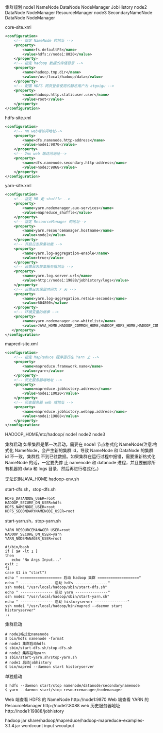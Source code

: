 



集群规划
node1
    NameNode
    DataNode
    NodeManager
    JobHistory
node2
    DataNode
    NodeManager
    ResourceManager
node3
    SecondaryNameNode
    DataNode
    NodeManager

core-site.xml
```xml
<configuration>
    <!-- 指定 NameNode 的地址 --> 
    <property>
        <name>fs.defaultFS</name>
        <value>hdfs://node1:8020</value> 
    </property>
    <!-- 指定 hadoop 数据的存储目录 -->
    <property>
        <name>hadoop.tmp.dir</name>
        <value>/usr/local/hadoop/data</value>
    </property>
    <!-- 配置 HDFS 网页登录使用的静态用户为 atguigu --> 
    <property>
        <name>hadoop.http.staticuser.user</name>
        <value>root</value> 
    </property>
</configuration>
```

hdfs-site.xml
```xml
<configuration>
    <!-- nn web端访问地址--> 
    <property>
        <name>dfs.namenode.http-address</name>
        <value>node1:9870</value> 
    </property>
    <!-- 2nn web 端访问地址--> 
    <property>
        <name>dfs.namenode.secondary.http-address</name>
        <value>node3:9868</value> 
    </property>
</configuration>
```

yarn-site.xml
```xml
<configuration>
    <!-- 指定 MR 走 shuffle --> 
    <property>
        <name>yarn.nodemanager.aux-services</name>
        <value>mapreduce_shuffle</value> 
    </property>
    <!-- 指定 ResourceManager 的地址--> 
    <property>
        <name>yarn.resourcemanager.hostname</name>
        <value>node2</value> 
    </property> 
    <!-- 开启日志聚集功能 --> 
    <property>
        <name>yarn.log-aggregation-enable</name>
        <value>true</value>
    </property>
    <!-- 设置日志聚集服务器地址 --> 
    <property>
        <name>yarn.log.server.url</name>
        <value>http://node1:19888/jobhistory/logs</value>
    </property>
    <!-- 设置日志保留时间为 7 天 --> 
    <property>
        <name>yarn.log-aggregation.retain-seconds</name>
        <value>604800</value>
    </property>
    <!-- 环境变量的继承 -->
    <property> 
        <name>yarn.nodemanager.env-whitelist</name>
        <value>JAVA_HOME,HADOOP_COMMON_HOME,HADOOP_HDFS_HOME,HADOOP_CONF_DIR,CLASSPATH_PREPEND_DISTCACHE,HADOOP_YARN_HOME,HADOOP_MAPRED_HOME</value>
   </property>
</configuration>
```

mapred-site.xml
```xml
<configuration>
    <!-- 指定 MapReduce 程序运行在 Yarn 上 --> 
    <property>
        <name>mapreduce.framework.name</name>
        <value>yarn</value>
    </property>
    <!-- 历史服务器端地址 --> 
    <property>
        <name>mapreduce.jobhistory.address</name>
        <value>node1:10020</value> 
    </property>
    <!-- 历史服务器 web 端地址 --> 
    <property>
        <name>mapreduce.jobhistory.webapp.address</name>
        <value>node1:19888</value> 
    </property>
</configuration>
```

HADOOP_HOME/etc/hadoop/ 
node1
node2
node3
 
 集群启动
    如果集群是第一次启动，需要在 node1 节点格式化 NameNode(注意:格式化 NameNode，会产生新的集群 id，导致 NameNode 和 DataNode 的集群 id 不一致，集群找 不到已往数据。如果集群在运行过程中报错，需要重新格式化 NameNode 的话，一定要先停 止 namenode 和 datanode 进程，并且要删除所有机器的 data 和 logs 目录，然后再进行格式化。)

无法识别JAVA_HOME hadoop-env.sh

start-dfs.sh，stop-dfs.sh
```shell
HDFS_DATANODE_USER=root
HADOOP_SECURE_DN_USER=hdfs
HDFS_NAMENODE_USER=root
HDFS_SECONDARYNAMENODE_USER=root
```
start-yarn.sh，stop-yarn.sh
```shell
YARN_RESOURCEMANAGER_USER=root
HADOOP_SECURE_DN_USER=yarn
YARN_NODEMANAGER_USER=root
```
```shell
#!/bin/bash
if [ $# -lt 1 ]
then
   echo "No Args Input..."
exit ; 
fi
case $1 in "start")
echo " =================== 启动 hadoop 集群 ==================="
echo " --------------- 启动 hdfs ---------------"
ssh node1 "/usr/local/hadoop/sbin/start-dfs.sh" 
echo " --------------- 启动 yarn ---------------"
ssh node2 "/usr/local/hadoop/sbin/start-yarn.sh"
echo " --------------- 启动 historyserver ---------------"
ssh node1 "/usr/local/hadoop/bin/mapred --daemon start
historyserver"
;;
```

集群启动
```shell
# node1格式化namenode
$ bin/hdfs namenode -format
# node1 集群启动hdfs
$ sbin/start-dfs.sh/stop-dfs.sh
# node2 集群启动yarn
$ sbin/start-yarn.sh/stop-yarn.sh
# node1 启动jobhistory
$ bin/mapred --daemon start historyserver
```
单独启动
```shell
$ hdfs --daemon start/stop namenode/datanode/secondarynamenode
$ yarn --daemon start/stop resourcemanager/nodemanager
```

Web 端查看 HDFS 的 NameNode
    http://node1:9870
Web 端查看 YARN 的 ResourceManager
    http://node2:8088
web 历史服务器地址
    http://node1:19888/jobhistory



hadoop jar share/hadoop/mapreduce/hadoop-mapreduce-examples-3.1.4.jar wordcount input wcoutput
 